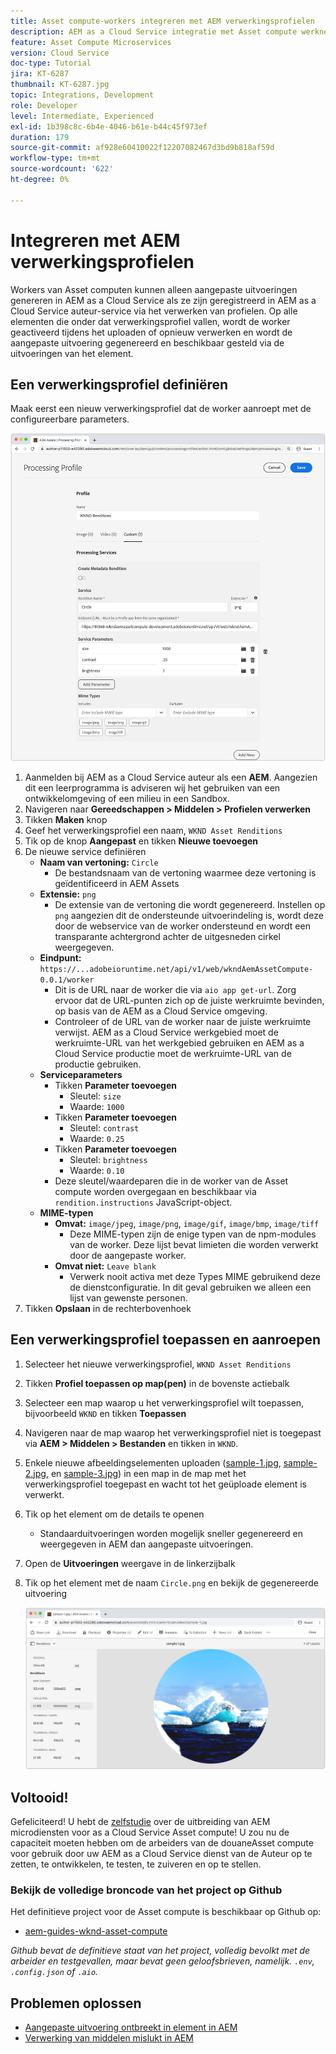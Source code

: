 ```yaml
---
title: Asset compute-workers integreren met AEM verwerkingsprofielen
description: AEM as a Cloud Service integratie met Asset compute werknemers die via AEM Assets Processing Profiles naar Adobe I/O Runtime worden gestuurd. Verwerkingsprofielen worden geconfigureerd in de service Auteur om specifieke elementen te verwerken met behulp van aangepaste workers en de bestanden die door de workers worden gegenereerd, op te slaan als elementuitvoeringen.
feature: Asset Compute Microservices
version: Cloud Service
doc-type: Tutorial
jira: KT-6287
thumbnail: KT-6287.jpg
topic: Integrations, Development
role: Developer
level: Intermediate, Experienced
exl-id: 1b398c8c-6b4e-4046-b61e-b44c45f973ef
duration: 179
source-git-commit: af928e60410022f12207082467d3bd9b818af59d
workflow-type: tm+mt
source-wordcount: '622'
ht-degree: 0%

---
```


# Integreren met AEM verwerkingsprofielen

Workers van Asset computen kunnen alleen aangepaste uitvoeringen genereren in AEM as a Cloud Service als ze zijn geregistreerd in AEM as a Cloud Service auteur-service via het verwerken van profielen. Op alle elementen die onder dat verwerkingsprofiel vallen, wordt de worker geactiveerd tijdens het uploaden of opnieuw verwerken en wordt de aangepaste uitvoering gegenereerd en beschikbaar gesteld via de uitvoeringen van het element.

## Een verwerkingsprofiel definiëren

Maak eerst een nieuw verwerkingsprofiel dat de worker aanroept met de configureerbare parameters.

![Profiel verwerken](./assets/processing-profiles/new-processing-profile.png)

1. Aanmelden bij AEM as a Cloud Service auteur als een __AEM__. Aangezien dit een leerprogramma is adviseren wij het gebruiken van een ontwikkelomgeving of een milieu in een Sandbox.
1. Navigeren naar __Gereedschappen > Middelen > Profielen verwerken__
1. Tikken __Maken__ knop
1. Geef het verwerkingsprofiel een naam, `WKND Asset Renditions`
1. Tik op de knop __Aangepast__ en tikken __Nieuwe toevoegen__
1. De nieuwe service definiëren
   + __Naam van vertoning:__ `Circle`
      + De bestandsnaam van de vertoning waarmee deze vertoning is geïdentificeerd in AEM Assets
   + __Extensie:__ `png`
      + De extensie van de vertoning die wordt gegenereerd. Instellen op `png` aangezien dit de ondersteunde uitvoerindeling is, wordt deze door de webservice van de worker ondersteund en wordt een transparante achtergrond achter de uitgesneden cirkel weergegeven.
   + __Eindpunt:__ `https://...adobeioruntime.net/api/v1/web/wkndAemAssetCompute-0.0.1/worker`
      + Dit is de URL naar de worker die via `aio app get-url`. Zorg ervoor dat de URL-punten zich op de juiste werkruimte bevinden, op basis van de AEM as a Cloud Service omgeving.
      + Controleer of de URL van de worker naar de juiste werkruimte verwijst. AEM as a Cloud Service werkgebied moet de werkruimte-URL van het werkgebied gebruiken en AEM as a Cloud Service productie moet de werkruimte-URL van de productie gebruiken.
   + __Serviceparameters__
      + Tikken __Parameter toevoegen__
         + Sleutel: `size`
         + Waarde: `1000`
      + Tikken __Parameter toevoegen__
         + Sleutel: `contrast`
         + Waarde: `0.25`
      + Tikken __Parameter toevoegen__
         + Sleutel: `brightness`
         + Waarde: `0.10`
      + Deze sleutel/waardeparen die in de worker van de Asset compute worden overgegaan en beschikbaar via `rendition.instructions` JavaScript-object.
   + __MIME-typen__
      + __Omvat:__ `image/jpeg`, `image/png`, `image/gif`, `image/bmp`, `image/tiff`
         + Deze MIME-typen zijn de enige typen van de npm-modules van de worker. Deze lijst bevat limieten die worden verwerkt door de aangepaste worker.
      + __Omvat niet:__ `Leave blank`
         + Verwerk nooit activa met deze Types MIME gebruikend deze de dienstconfiguratie. In dit geval gebruiken we alleen een lijst van gewenste personen.
1. Tikken __Opslaan__ in de rechterbovenhoek

## Een verwerkingsprofiel toepassen en aanroepen

1. Selecteer het nieuwe verwerkingsprofiel, `WKND Asset Renditions`
1. Tikken __Profiel toepassen op map(pen)__ in de bovenste actiebalk
1. Selecteer een map waarop u het verwerkingsprofiel wilt toepassen, bijvoorbeeld `WKND` en tikken __Toepassen__
1. Navigeren naar de map waarop het verwerkingsprofiel niet is toegepast via __AEM > Middelen > Bestanden__ en tikken in `WKND`.
1. Enkele nieuwe afbeeldingselementen uploaden ([sample-1.jpg](../assets/samples/sample-1.jpg), [sample-2.jpg](../assets/samples/sample-2.jpg), en [sample-3.jpg](../assets/samples/sample-3.jpg)) in een map in de map met het verwerkingsprofiel toegepast en wacht tot het geüploade element is verwerkt.
1. Tik op het element om de details te openen
   + Standaarduitvoeringen worden mogelijk sneller gegenereerd en weergegeven in AEM dan aangepaste uitvoeringen.
1. Open de __Uitvoeringen__ weergave in de linkerzijbalk
1. Tik op het element met de naam `Circle.png` en bekijk de gegenereerde uitvoering

   ![Generatie](./assets/processing-profiles/rendition.png)

## Voltooid!

Gefeliciteerd! U hebt de [zelfstudie](../overview.md) over de uitbreiding van AEM microdiensten voor as a Cloud Service Asset compute! U zou nu de capaciteit moeten hebben om de arbeiders van de douaneAsset compute voor gebruik door uw AEM as a Cloud Service dienst van de Auteur op te zetten, te ontwikkelen, te testen, te zuiveren en op te stellen.

### Bekijk de volledige broncode van het project op Github

Het definitieve project voor de Asset compute is beschikbaar op Github op:

+ [aem-guides-wknd-asset-compute](https://github.com/adobe/aem-guides-wknd-asset-compute)

_Github bevat de definitieve staat van het project, volledig bevolkt met de arbeider en testgevallen, maar bevat geen geloofsbrieven, namelijk. `.env`, `.config.json` of `.aio`._

## Problemen oplossen

+ [Aangepaste uitvoering ontbreekt in element in AEM](../troubleshooting.md#custom-rendition-missing-from-asset)
+ [Verwerking van middelen mislukt in AEM](../troubleshooting.md#asset-processing-fails)
